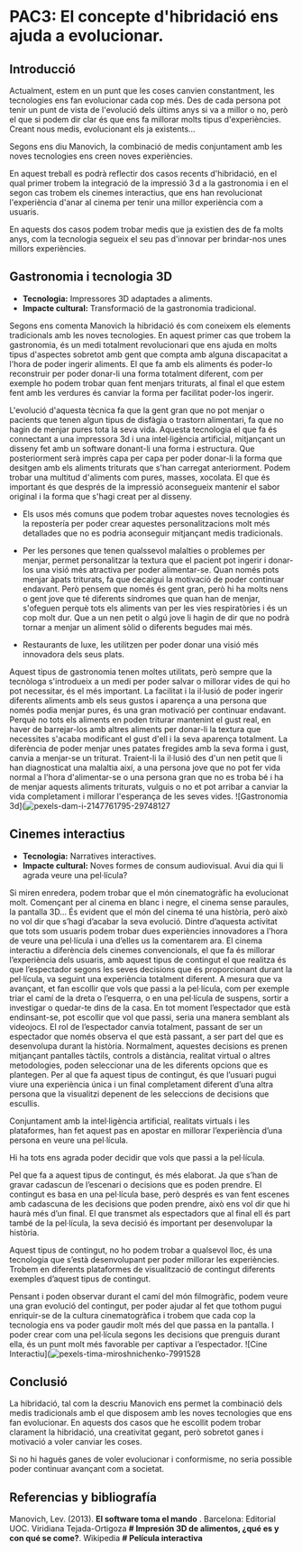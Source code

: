 # PAC3: El concepte d'hibridació ens ajuda a evolucionar.

## Introducció
Actualment, estem en un punt que les coses canvien constantment, les tecnologies ens fan evolucionar cada cop més. Des de cada persona pot tenir un punt de vista de l'evolució dels últims anys si va a millor o no, però el que si podem dir clar és que ens fa millorar molts tipus d'experiències. Creant nous medis, evolucionant els ja existents...

Segons ens diu Manovich, la combinació de medis conjuntament amb les noves tecnologies ens creen noves experiències.

En aquest treball es podrà reflectir dos casos recents d'hibridació, en el qual primer trobem la integració de la impressió 3 d a la gastronomia i en el segon cas trobem els cinemes interactius, que ens han revolucionat l'experiència d'anar al cinema per tenir una millor experiència com a usuaris.

En aquests dos casos podem trobar medis que ja existien des de fa molts anys, com la tecnologia segueix el seu pas d'innovar per brindar-nos unes millors experiències.

## Gastronomia i tecnologia 3D
- **Tecnologia:**  Impressores 3D adaptades a aliments.
- **Impacte cultural:** Transformació de la gastronomia tradicional.

Segons ens comenta Manovich la hibridació és com coneixem els elements tradicionals amb les noves tecnologies. En aquest primer cas que trobem la gastronomia, és un medi totalment revolucionari que ens ajuda en molts tipus d'aspectes sobretot amb gent que compta amb alguna discapacitat a l'hora de poder ingerir aliments.
El que fa amb els aliments és poder-lo reconstruir per poder donar-li una forma totalment diferent, com per exemple ho podem trobar quan fent menjars triturats, al final el que estem fent amb les verdures és canviar la forma per facilitat poder-los ingerir.

L'evolució d'aquesta tècnica fa que la gent gran que no pot menjar o pacients que tenen algun tipus de disfàgia o trastorn alimentari, fa que no hagin de menjar pures tota la seva vida.
Aquesta tecnologia el que fa és connectant a una impressora 3d i una intel·ligència artificial, mitjançant un disseny fet amb un software donant-li una forma i estructura. Que posteriorment serà imprès capa per capa per poder donar-li la forma que desitgen amb els aliments triturats que s'han carregat anteriorment. Podem trobar una multitud d'aliments com pures, masses, xocolata. El que és important és que després de la impressió aconsegueix mantenir el sabor original i la forma que s'hagi creat per al disseny.

-   Els usos més comuns que podem trobar aquestes noves tecnologies és la repostería per poder crear aquestes personalitzacions molt més detallades que no es podria aconseguir mitjançant medis tradicionals.
    

-   Per les persones que tenen qualssevol malalties o problemes per menjar, permet personalitzar la textura que el pacient pot ingerir i donar-los una visió més atractiva per poder alimentar-se. Quan només pots menjar àpats triturats, fa que decaigui la motivació de poder continuar endavant. Però pensem que només és gent gran, però hi ha molts nens o gent jove que té diferents síndromes que quan han de menjar, s'ofeguen perquè tots els aliments van per les vies respiratòries i és un cop molt dur. Que a un nen petit o algú jove li hagin de dir que no podrà tornar a menjar un aliment sòlid o diferents begudes mai més.
    

-   Restaurants de luxe, les utilitzen per poder donar una visió més innovadora dels seus plats.
    
Aquest tipus de gastronomia tenen moltes utilitats, però sempre que la tecnòloga s'introdueix a un medi per poder salvar o millorar vides de qui ho pot necessitar, és el més important.
La facilitat i la il·lusió de poder ingerir diferents aliments amb els seus gustos i aparença a una persona que només podia menjar pures, és una gran motivació per continuar endavant. Perquè no tots els aliments en poden triturar mantenint el gust real, en haver de barrejar-los amb altres aliments per donar-li la textura que necessites s'acaba modificant el gust d'ell i la seva aparença totalment. La diferència de poder menjar unes patates fregides amb la seva forma i gust, canvia a menjar-se un triturat. Traient-li la il·lusió des d'un nen petit que li han diagnosticat una malaltia així, a una persona jove que no pot fer vida normal a l'hora d'alimentar-se o una persona gran que no es troba bé i ha de menjar aquests aliments triturats, vulguis o no et pot arribar a canviar la vida completament i millorar l'esperança de les seves vides.
![Gastronomia 3d](![pexels-dam-i-2147761795-29748127](https://github.com/user-attachments/assets/6c423f3a-0633-4306-aefc-3a0b7ff220dc)


## Cinemes interactius
- **Tecnologia:** Narratives interactives.
- **Impacte cultural:** Noves formes de consum audiovisual.
Avui dia qui li agrada veure una pel·lícula?

Si miren enredera, podem trobar que el món cinematogràfic ha evolucionat molt. Començant per al cinema en blanc i negre, el cinema sense paraules, la pantalla 3D… És evident que el món del cinema té una història, però això no vol dir que s’hagi d’acabar la seva evolució.
Dintre d’aquesta activitat que tots som usuaris podem trobar dues experiències innovadores a l’hora de veure una pel·lícula i una d’elles us la comentarem ara.
El cinema interactiu a diferència dels cinemes convencionals, el que fa és millorar l’experiència dels usuaris, amb aquest tipus de contingut el que realitza és que l’espectador segons les seves decisions que és proporcionant durant la pel·lícula, va seguint una experiència totalment diferent.
A mesura que va avançant, et fan escollir que vols que passi a la pel·lícula, com per exemple triar el camí de la dreta o l’esquerra, o en una pel·lícula de suspens, sortir a investigar o quedar-te dins de la casa. En tot moment l’espectador que està endinsant-se, pot escollir que vol que passi, seria una manera semblant als videojocs.
El rol de l’espectador canvia totalment, passant de ser un espectador que només observa el que està passant, a ser part del que es desenvolupa durant la història.
Normalment, aquestes decisions es prenen mitjançant pantalles tàctils, controls a distància, realitat virtual o altres metodologies, poden seleccionar una de les diferents opcions que es plantegen. Per al que fa aquest tipus de contingut, és que l’usuari pugui viure una experiència única i un final completament diferent d’una altra persona que la visualitzi depenent de les seleccions de decisions que escullis.

Conjuntament amb la intel·ligència artificial, realitats virtuals i les plataformes, han fet aquest pas en apostar en millorar l’experiència d’una persona en veure una pel·lícula.

Hi ha tots ens agrada poder decidir que vols que passi a la pel·lícula.

Pel que fa a aquest tipus de contingut, és més elaborat. Ja que s’han de gravar cadascun de l’escenari o decisions que es poden prendre. El contingut es basa en una pel·lícula base, però després es van fent escenes amb cadascuna de les decisions que poden prendre, això ens vol dir que hi haurà més d’un final. El que transmet als espectadors que al final ell és part també de la pel·lícula, la seva decisió és important per desenvolupar la història.

Aquest tipus de contingut, no ho podem trobar a qualsevol lloc, és una tecnologia que s’està desenvolupant per poder millorar les experiències. Trobem en diferents plataformes de visualització de contingut diferents exemples d’aquest tipus de contingut.

Pensant i poden observar durant el camí del món filmogràfic, podem veure una gran evolució del contingut, per poder ajudar al fet que tothom pugui enriquir-se de la cultura cinematogràfica i trobem que cada cop la tecnologia ens va poder gaudir molt més del que passa en la pantalla. I poder crear com una pel·lícula segons les decisions que prenguis durant ella, és un punt molt més favorable per captivar a l’espectador.
![Cine Interactiu](![pexels-tima-miroshnichenko-7991528](https://github.com/user-attachments/assets/4e9ecb0a-61bd-471d-abc1-88eeff2fb588)


## Conclusió
La hibridació, tal com la descriu Manovich ens permet la combinació dels medis tradicionals amb el que disposem amb les noves tecnologies que ens fan evolucionar. En aquests dos casos que he escollit podem trobar clarament la hibridació, una creativitat gegant, però sobretot ganes i motivació a voler canviar les coses. 

Si no hi hagués ganes de voler evolucionar i conformisme, no seria possible poder continuar avançant com a societat.

## Referencias y bibliografía
Manovich, Lev. (2013). **El software toma el mando** . Barcelona: Editorial UOC.
Viridiana Tejada-Ortigoza **# Impresión 3D de alimentos, ¿qué es y con qué se come?**.
Wikipedia **# Película interactiva**
